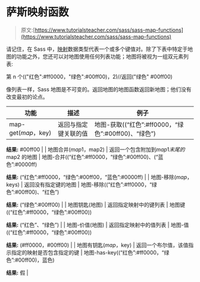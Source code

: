 # 萨斯映射函数

> 原文:[https://www.tutorialsteacher.com/sass/sass-map-functions](https://www.tutorialsteacher.com/sass/sass-map-functions)

请记住，在 Sass 中，[映射](/Sass/sass-data-types#map)数据类型代表一个或多个键值对。除了下表中特定于地图的功能之外，您还可以对地图使用任何列表功能；地图将被视为一组双元素列表:

第 n 个(("红色":#ff0000，"绿色":#00ff00)，2)//返回("绿色" #00ff00)

像列表一样，Sass 地图是不可变的。返回地图的地图函数返回新地图；他们没有改变最初的论点。

| 功能 | 描述 | 例子 |
| --- | --- | --- |
| map-get($map，$key) | 返回与指定键关联的值 | 地图-获取((“红色”:#ff0000，“绿色”:#00ff00)、“绿色”)

**结果:**
#00ff00 |
| 地图合并($map1，$map2) | 返回一个包含附加到$map1 末尾的$map2 的地图 | 地图-合并((“红色”:#ff0000，“绿色”:#00ff00)、(“蓝色”:#0000ff)

**结果:**
(“红色”:#ff0000，“绿色”:#00ff00，“蓝色”:#0000ff) |
| 地图-移除($map，$keys) | 返回没有指定键的地图 | 地图-移除((“红色”:#ff0000，“绿色”:#00ff00)、“红色”)

**结果:**
(“绿色”:#00ff00) |
| 地图钥匙(地图) | 返回指定映射中的键列表 | 地图键((“红色”:#ff0000，“绿色”:#00ff00))

**结果:**
(“红色”、“绿色”) |
| 地图-价值(地图) | 返回指定映射中的值列表 | 地图-值((“红色”:#ff0000，“绿色”:#00ff00))

**结果:**
(#ff0000，#00ff00) |
| 地图有钥匙($map，$key) | 返回一个布尔值，该值指示指定的映射是否包含指定的键 | 地图-has-key((“红色”:#ff0000，“绿色”:#00ff00)，蓝色)

**结果:**
假 |